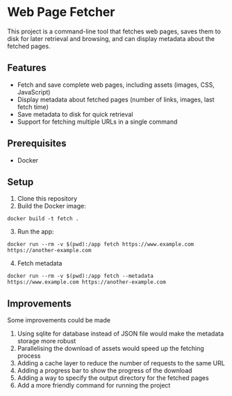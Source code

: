 # Web Page Fetcher

This project is a command-line tool that fetches web pages, saves them to disk for later retrieval and browsing, and can display metadata about the fetched pages.

## Features

- Fetch and save complete web pages, including assets (images, CSS, JavaScript)
- Display metadata about fetched pages (number of links, images, last fetch time)
- Save metadata to disk for quick retrieval
- Support for fetching multiple URLs in a single command

## Prerequisites

- Docker

## Setup

1. Clone this repository
2. Build the Docker image:

```
docker build -t fetch .

```

3. Run the app:

```
docker run --rm -v $(pwd):/app fetch https://www.example.com https://another-example.com
```

4. Fetch metadata

```
docker run --rm -v $(pwd):/app fetch --metadata https://www.example.com https://another-example.com
```

## Improvements

Some improvements could be made

1. Using sqlite for database instead of JSON file would make the metadata storage more robust
2. Parallelising the download of assets would speed up the fetching process
3. Adding a cache layer to reduce the number of requests to the same URL
4. Adding a progress bar to show the progress of the download
5. Adding a way to specify the output directory for the fetched pages
6. Add a more friendly command for running the project

